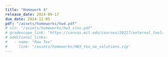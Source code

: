 ```yaml
---
title: "Homework 4"
release_date: 2024-09-17
due_date: 2024-11-05
pdf: "/assets/homeworks/hw4.pdf"
# sln: "/assets/homeworks/hw3_slns.pdf"
# gradescope_link: "https://canvas.mit.edu/courses/28217/external_tools/369"
# additional_links:
#   - name: "Raw Tex"
#     link: "/assets/homeworks/HW3_tex_no_solutions.zip"
---
```

